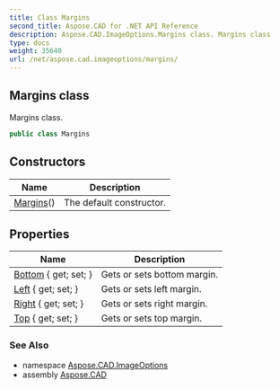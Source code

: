 ```yaml
---
title: Class Margins
second_title: Aspose.CAD for .NET API Reference
description: Aspose.CAD.ImageOptions.Margins class. Margins class
type: docs
weight: 35640
url: /net/aspose.cad.imageoptions/margins/
---
```

## Margins class

Margins class.

```csharp
public class Margins
```

## Constructors

| Name | Description |
| --- | --- |
| [Margins](margins/)() | The default constructor. |

## Properties

| Name | Description |
| --- | --- |
| [Bottom](../../aspose.cad.imageoptions/margins/bottom/) { get; set; } | Gets or sets bottom margin. |
| [Left](../../aspose.cad.imageoptions/margins/left/) { get; set; } | Gets or sets left margin. |
| [Right](../../aspose.cad.imageoptions/margins/right/) { get; set; } | Gets or sets right margin. |
| [Top](../../aspose.cad.imageoptions/margins/top/) { get; set; } | Gets or sets top margin. |

### See Also

* namespace [Aspose.CAD.ImageOptions](../../aspose.cad.imageoptions/)
* assembly [Aspose.CAD](../../)


